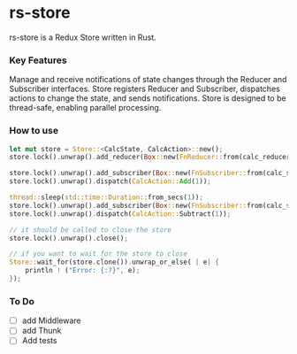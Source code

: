 # rs-store

rs-store is a Redux Store written in Rust.

### Key Features

Manage and receive notifications of state changes through the Reducer and Subscriber interfaces.
Store registers Reducer and Subscriber, dispatches actions to change the state, and sends notifications.
Store is designed to be thread-safe, enabling parallel processing.

### How to use

```rust
let mut store = Store::<CalcState, CalcAction>::new();
store.lock().unwrap().add_reducer(Box::new(FnReducer::from(calc_reducer)));

store.lock().unwrap().add_subscriber(Box::new(FnSubscriber::from(calc_subscriber)));
store.lock().unwrap().dispatch(CalcAction::Add(1));

thread::sleep(std::time::Duration::from_secs(1));
store.lock().unwrap().add_subscriber(Box::new(FnSubscriber::from(calc_subscriber)));
store.lock().unwrap().dispatch(CalcAction::Subtract(1));

// it should be called to close the store
store.lock().unwrap().close();

// if you want to wait for the store to close
Store::wait_for(store.clone()).unwrap_or_else( | e| {
    println ! ("Error: {:?}", e);
});
```

### To Do

- [ ] add Middleware
- [ ] add Thunk
- [ ] Add tests
